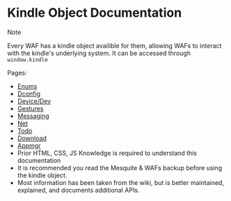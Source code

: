 # Kindle Object Documentation

> [!NOTE]
> Every WAF has a kindle object availible for them, allowing WAFs to interact with the kindle's underlying system. It can be accessed through `window.kindle`

Pages:

- [Enums](/Kindle%20Object%20Docs/Enums.md)
- [Dconfig](/Kindle%20Object%20Docs/Dconfig.md)
- [Device/Dev](/Kindle%20Object%20Docs/Device.md)
- [Gestures](/Kindle%20Object%20Docs/Gestures.md)
- [Messaging](/Kindle%20Object%20Docs/Messaging.md)
- [Net](/Kindle%20Object%20Docs/Net.md)
- [Todo](/Kindle%20Object%20Docs/Todo.md)
- [Download](/Kindle%20Object%20Docs/Download.md)
- [Appmgr](/Kindle%20Object%20Docs/Appmgr.md)
- Prior HTML, CSS, JS Knowledge is required to understand this documentation
- It is recommended you read the Mesquite & WAFs backup before using the kindle object.
- Most information has been taken from the wiki, but is better maintained, explained, and documents additional APIs.
